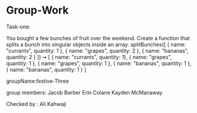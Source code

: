 # Group-Work

Task-one:

You bought a few bunches of fruit over the weekend. Create a function that splits a bunch into singular objects inside an array.
splitBunches([
  { name: "currants", quantity: 1 },
  { name: "grapes", quantity: 2 },
  { name: "bananas", quantity: 2 }
]) ➞ [
  { name: "currants", quantity: 1},
  { name: "grapes", quantity: 1 },
  { name: "grapes", quantity: 1 },
  { name: "bananas", quantity: 1 },
  { name: "bananas", quantity: 1 }
]

groupName:festive-Three

group members:
Jacob Barber 
Erin Colane
 Kayden McManaway

 Checked by : Ali Kahwaji
 
